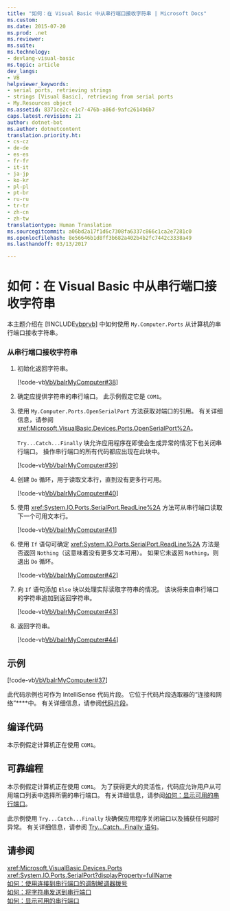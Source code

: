 ```yaml
---
title: "如何：在 Visual Basic 中从串行端口接收字符串 | Microsoft Docs"
ms.custom: 
ms.date: 2015-07-20
ms.prod: .net
ms.reviewer: 
ms.suite: 
ms.technology:
- devlang-visual-basic
ms.topic: article
dev_langs:
- VB
helpviewer_keywords:
- serial ports, retrieving strings
- strings [Visual Basic], retrieving from serial ports
- My.Resources object
ms.assetid: 8371ce2c-e1c7-476b-a86d-9afc2614b6b7
caps.latest.revision: 21
author: dotnet-bot
ms.author: dotnetcontent
translation.priority.ht:
- cs-cz
- de-de
- es-es
- fr-fr
- it-it
- ja-jp
- ko-kr
- pl-pl
- pt-br
- ru-ru
- tr-tr
- zh-cn
- zh-tw
translationtype: Human Translation
ms.sourcegitcommit: a06bd2a17f1d6c7308fa6337c866c1ca2e7281c0
ms.openlocfilehash: 8e56646b1d8ff3b682a402b4b2fc7442c3338a49
ms.lasthandoff: 03/13/2017

---
```

# <a name="how-to-receive-strings-from-serial-ports-in-visual-basic"></a>如何：在 Visual Basic 中从串行端口接收字符串
本主题介绍在 [!INCLUDE[vbprvb](../../../../csharp/programming-guide/concepts/linq/includes/vbprvb_md.md)] 中如何使用 `My.Computer.Ports` 从计算机的串行端口接收字符串。  
  
### <a name="to-receive-strings-from-the-serial-port"></a>从串行端口接收字符串  
  
1.  初始化返回字符串。  
  
     [!code-vb[VbVbalrMyComputer#38](../../../../visual-basic/developing-apps/programming/computer-resources/codesnippet/VisualBasic/how-to-receive-strings-from-serial-ports_1.vb)]  
  
2.  确定应提供字符串的串行端口。 此示例假定它是 `COM1`。  
  
3.  使用 `My.Computer.Ports.OpenSerialPort` 方法获取对端口的引用。 有关详细信息，请参阅 <xref:Microsoft.VisualBasic.Devices.Ports.OpenSerialPort%2A>。  
  
     `Try...Catch...Finally` 块允许应用程序在即使会生成异常的情况下也关闭串行端口。 操作串行端口的所有代码都应出现在此块中。  
  
     [!code-vb[VbVbalrMyComputer#39](../../../../visual-basic/developing-apps/programming/computer-resources/codesnippet/VisualBasic/how-to-receive-strings-from-serial-ports_2.vb)]  
  
4.  创建 `Do` 循环，用于读取文本行，直到没有更多行可用。  
  
     [!code-vb[VbVbalrMyComputer#40](../../../../visual-basic/developing-apps/programming/computer-resources/codesnippet/VisualBasic/how-to-receive-strings-from-serial-ports_3.vb)]  
  
5.  使用 <xref:System.IO.Ports.SerialPort.ReadLine%2A> 方法可从串行端口读取下一个可用文本行。  
  
     [!code-vb[VbVbalrMyComputer#41](../../../../visual-basic/developing-apps/programming/computer-resources/codesnippet/VisualBasic/how-to-receive-strings-from-serial-ports_4.vb)]  
  
6.  使用 `If` 语句可确定 <xref:System.IO.Ports.SerialPort.ReadLine%2A> 方法是否返回 `Nothing`（这意味着没有更多文本可用）。 如果它未返回 `Nothing`，则退出 `Do` 循环。  
  
     [!code-vb[VbVbalrMyComputer#42](../../../../visual-basic/developing-apps/programming/computer-resources/codesnippet/VisualBasic/how-to-receive-strings-from-serial-ports_5.vb)]  
  
7.  向 `If` 语句添加 `Else` 块以处理实际读取字符串的情况。 该块将来自串行端口的字符串追加到返回字符串。  
  
     [!code-vb[VbVbalrMyComputer#43](../../../../visual-basic/developing-apps/programming/computer-resources/codesnippet/VisualBasic/how-to-receive-strings-from-serial-ports_6.vb)]  
  
8.  返回字符串。  
  
     [!code-vb[VbVbalrMyComputer#44](../../../../visual-basic/developing-apps/programming/computer-resources/codesnippet/VisualBasic/how-to-receive-strings-from-serial-ports_7.vb)]  
  
## <a name="example"></a>示例  
 [!code-vb[VbVbalrMyComputer#37](../../../../visual-basic/developing-apps/programming/computer-resources/codesnippet/VisualBasic/how-to-receive-strings-from-serial-ports_8.vb)]  
  
 此代码示例也可作为 IntelliSense 代码片段。 它位于代码片段选取器的“连接和网络”****中。 有关详细信息，请参阅[代码片段](https://docs.microsoft.com/visualstudio/ide/code-snippets)。  
  
## <a name="compiling-the-code"></a>编译代码  
 本示例假定计算机正在使用 `COM1`。  
  
## <a name="robust-programming"></a>可靠编程  
 本示例假定计算机正在使用 `COM1`。 为了获得更大的灵活性，代码应允许用户从可用端口列表中选择所需的串行端口。 有关详细信息，请参阅[如何：显示可用的串行端口](../../../../visual-basic/developing-apps/programming/computer-resources/how-to-show-available-serial-ports.md)。  
  
 此示例使用 `Try...Catch...Finally` 块确保应用程序关闭端口以及捕获任何超时异常。 有关详细信息，请参阅 [Try...Catch...Finally 语句](../../../../visual-basic/language-reference/statements/try-catch-finally-statement.md)。  
  
## <a name="see-also"></a>请参阅  
 <xref:Microsoft.VisualBasic.Devices.Ports>   
 <xref:System.IO.Ports.SerialPort?displayProperty=fullName>   
 [如何：使用连接到串行端口的调制解调器拨号](../../../../visual-basic/developing-apps/programming/computer-resources/how-to-dial-modems-attached-to-serial-ports.md)   
 [如何：将字符串发送到串行端口](../../../../visual-basic/developing-apps/programming/computer-resources/how-to-send-strings-to-serial-ports.md)   
 [如何：显示可用的串行端口](../../../../visual-basic/developing-apps/programming/computer-resources/how-to-show-available-serial-ports.md)
